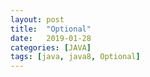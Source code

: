 ```yaml
---
layout: post
title:  "Optional"
date:   2019-01-28
categories: [JAVA]
tags: [java, java8, Optional]
---
```


# 

